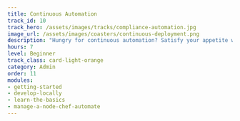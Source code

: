 ```yaml
---
title: Continuous Automation
track_id: 10
track_hero: /assets/images/tracks/compliance-automation.jpg
image_url: /assets/images/coasters/continuous-deployment.png
description: "Hungry for continuous automation? Satisfy your appetite with Chef Automate, the platform for continuous development, and learn how it can provide visibility into your infrastructure. Also discover how to deploy a cookbook using the Chef Automate pipeline."
hours: 7
level: Beginner
track_class: card-light-orange
category: Admin
order: 11
modules:
- getting-started
- develop-locally
- learn-the-basics
- manage-a-node-chef-automate
---
```

